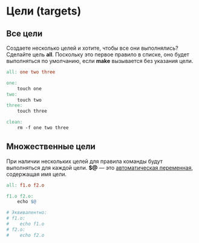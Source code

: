 # Цели (targets)

## Все цели

Создаете несколько целей и хотите, чтобы все они выполнялись? Сделайте цель **all**. Поскольку это первое правило в списке, оно будет выполняться по умолчанию, если **make** вызывается без указания цели.

```makefile
all: one two three

one:
	touch one
two:
	touch two
three:
	touch three

clean:
	rm -f one two three
```

## Множественные цели

При наличии нескольких целей для правила команды будут выполняться для каждой цели. **$@** — это [автоматическая переменная](avtomaticheskie-peremennye-i-podstanovochnye-znaki-wildcards.md#avtomaticheskie-peremennye), содержащая имя цели.

```makefile
all: f1.o f2.o

f1.o f2.o:
	echo $@

# Эквивалентно:
# f1.o:
#	 echo f1.o
# f2.o:
#	 echo f2.o
```
